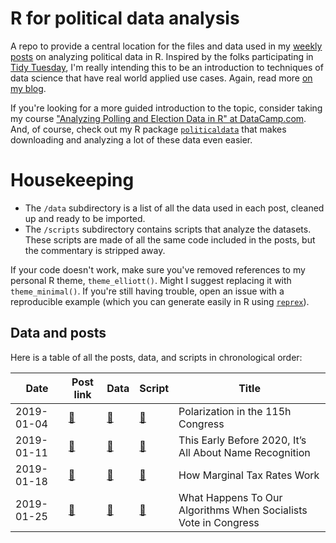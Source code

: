 # R for political data analysis

A repo to provide a central location for the files and data used in my [weekly posts](http://www.thecrosstab.com/) on analyzing political data in R. Inspired by the folks participating in [Tidy Tuesday](https://github.com/rfordatascience/tidytuesday), I'm really intending this to be an introduction to techniques of data science that have real world applied use cases. Again, read more [on my blog](https://www.thecrosstab.com/project/r-for-political-data-science-weekly/). 

If you're looking for a more guided introduction to the topic, consider taking my course ["Analyzing Polling and Election Data in R" at DataCamp.com](https://www.datacamp.com/courses/analyzing-election-and-polling-data-in-r). And, of course, check out my R package [`politicaldata`](https://github.com/elliottmorris/politicaldata) that makes downloading and analyzing a lot of these data even easier.


# Housekeeping

- The `/data` subdirectory is a list of all the data used in each post, cleaned up and ready to be imported.
- The `/scripts` subdirectory contains scripts that analyze the datasets. These scripts are made of all the same code included in the posts, but the commentary is stripped away.

If your code doesn't work, make sure you've removed references to my personal R theme, `theme_elliott()`. Might I suggest replacing it with `theme_minimal()`. If you're still having trouble, open an issue with a reproducible example (which you can generate easily in R using [`reprex`](https://github.com/tidyverse/reprex)).

## Data and posts 

Here is a table of all the posts, data, and scripts in chronological order:

| Date | Post link | Data | Script | Title 
| - | - | - | - | -
| 2019-01-04 | [🔗](https://www.thecrosstab.com/2019/01/04/how-much-has-congress-polarized/) | [🔗](https://voteview.com/static/data/out/members/Hall_members.csv) | [🔗](https://github.com/elliottmorris/Rpolidata/blob/master/scripts/2019_01_04_polarization_in_congress.R) | Polarization in the 115h Congress
| 2019-01-11 | [🔗](https://www.thecrosstab.com/2019/01/11/2020-cnn-poll-favs/) | [🔗](https://github.com/elliottmorris/Rpolidata/blob/master/data/2019_01_11_cnn_poll.csv) | [🔗](https://github.com/elliottmorris/Rpolidata/blob/master/scripts/2019_01_11_cnn_poll.R) | This Early Before 2020, It’s All About Name Recognition
| 2019-01-18 | [🔗](https://www.thecrosstab.com/2019/01/18/how-tax-rates-work-1970s/) | [🔗](https://github.com/elliottmorris/Rpolidata/blob/master/scripts/2019_01_18_how_marginal_tax_rates_work.R) | [🔗](https://github.com/elliottmorris/Rpolidata/blob/master/scripts/2019_01_18_how_marginal_tax_rates_work.R) | How Marginal Tax Rates Work
| 2019-01-25 | [🔗](https://www.thecrosstab.com/2019/01/25/counterintuitive-no-votes/) | [🔗](https://voteview.com/static/data/out/members/Hall_members.csv) | [🔗](https://github.com/elliottmorris/R-for-political-data/blob/master/scripts/2019_01_25_counterintuitive_no_votes.R) | What Happens To Our Algorithms When Socialists Vote in Congress